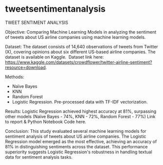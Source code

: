 # tweetsentimentanalysis
TWEET SENTIMENT ANALYSIS

Objective: 
Comparing Machine Learning Models in analyzing the sentiment of tweets about US airline companies using machine learning models. 

Dataset:
The dataset consists of 14,640 observations of tweets from Twitter (X), covering opinions about six different US-based airline companies. The dataset is available on Kaggle.  Dataset link here: https://www.kaggle.com/datasets/crowdflower/twitter-airline-sentiment?resource=download.

Methods: 
- Naïve Bayes 
- KNN
- Random Forest
- Logistic Regression.
Pre-processed data with TF-IDF vectorization. 

Results: 
Logistic Regression achieved highest accuracy at 81%, surpassing other models (Naïve Bayes - 74%, KNN - 72%, Random Forest - 77%) Link to report & Python Notebook Code here.

Conclusion: 
This study evaluated several machine learning models for sentiment analysis of tweets about US airline companies. The Logistic Regression model emerged as the most effective, achieving an accuracy of 81% in distinguishing sentiments across the dataset. This performance superiority suggests Logistic Regression's robustness in handling textual data for sentiment analysis tasks.
